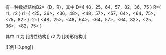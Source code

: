 有一种数据结构B2=（D，R），其中
D={ 48，25，64，57，82，36，75 }
R={ r1，r2 }
r1={ <25，36>，<36，48>，<48，57>，<57，64>，<64，75>，<75，82> }
r2={ <48，25>，<48，64>，<64，57>，<64，82>，<25，36>，<82，75> }

其中 r1 为 [[线性结构]]
r2 为 [[树形结构]]

![[例1-3.png]]
